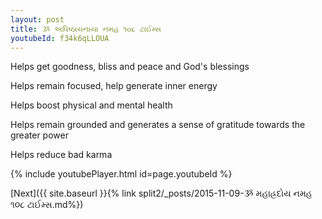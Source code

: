 ```yaml
---
layout: post
title: ૐ અધિષ્ઠાયનાયા નમહ ૧૦૮ ટાઈમ્સ
youtubeId: f34k6qLLOUA
---
```

 
 
Helps get goodness, bliss and peace and God's blessings
 
Helps remain focused, help generate inner energy 
 
Helps boost physical and mental health 
 
Helps remain grounded and generates a sense of gratitude towards the greater power 
 
Helps reduce bad karma
 
 
 
 


{% include youtubePlayer.html id=page.youtubeId %}
 
[Next]({{ site.baseurl }}{% link  split2/_posts/2015-11-09-ૐ મહાહ્રદોય નમહ ૧૦૮ ટાઈમ્સ.md%})
 
